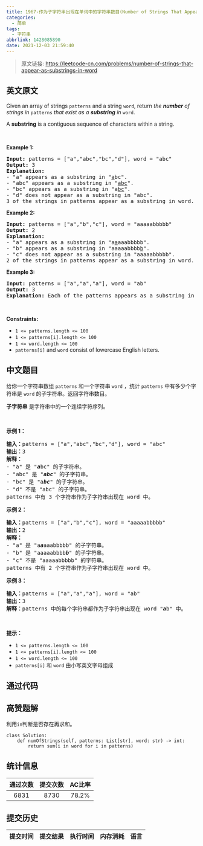 ```yaml
---
title: 1967-作为子字符串出现在单词中的字符串数目(Number of Strings That Appear as Substrings in Word)
categories:
  - 简单
tags:
  - 字符串
abbrlink: 1428085890
date: 2021-12-03 21:59:40
---
```


> 原文链接: https://leetcode-cn.com/problems/number-of-strings-that-appear-as-substrings-in-word


## 英文原文
<div><p>Given an array of strings <code>patterns</code> and a string <code>word</code>, return <em>the <strong>number</strong> of strings in </em><code>patterns</code><em> that exist as a <strong>substring</strong> in </em><code>word</code>.</p>

<p>A <strong>substring</strong> is a contiguous sequence of characters within a string.</p>

<p>&nbsp;</p>
<p><strong>Example 1:</strong></p>

<pre>
<strong>Input:</strong> patterns = [&quot;a&quot;,&quot;abc&quot;,&quot;bc&quot;,&quot;d&quot;], word = &quot;abc&quot;
<strong>Output:</strong> 3
<strong>Explanation:</strong>
- &quot;a&quot; appears as a substring in &quot;<u>a</u>bc&quot;.
- &quot;abc&quot; appears as a substring in &quot;<u>abc</u>&quot;.
- &quot;bc&quot; appears as a substring in &quot;a<u>bc</u>&quot;.
- &quot;d&quot; does not appear as a substring in &quot;abc&quot;.
3 of the strings in patterns appear as a substring in word.
</pre>

<p><strong>Example 2:</strong></p>

<pre>
<strong>Input:</strong> patterns = [&quot;a&quot;,&quot;b&quot;,&quot;c&quot;], word = &quot;aaaaabbbbb&quot;
<strong>Output:</strong> 2
<strong>Explanation:</strong>
- &quot;a&quot; appears as a substring in &quot;a<u>a</u>aaabbbbb&quot;.
- &quot;b&quot; appears as a substring in &quot;aaaaabbbb<u>b</u>&quot;.
- &quot;c&quot; does not appear as a substring in &quot;aaaaabbbbb&quot;.
2 of the strings in patterns appear as a substring in word.
</pre>

<p><strong>Example 3:</strong></p>

<pre>
<strong>Input:</strong> patterns = [&quot;a&quot;,&quot;a&quot;,&quot;a&quot;], word = &quot;ab&quot;
<strong>Output:</strong> 3
<strong>Explanation:</strong> Each of the patterns appears as a substring in word &quot;<u>a</u>b&quot;.
</pre>

<p>&nbsp;</p>
<p><strong>Constraints:</strong></p>

<ul>
	<li><code>1 &lt;= patterns.length &lt;= 100</code></li>
	<li><code>1 &lt;= patterns[i].length &lt;= 100</code></li>
	<li><code>1 &lt;= word.length &lt;= 100</code></li>
	<li><code>patterns[i]</code> and <code>word</code> consist of lowercase English letters.</li>
</ul>
</div>

## 中文题目
<div><p>给你一个字符串数组 <code>patterns</code> 和一个字符串 <code>word</code> ，统计 <code>patterns</code> 中有多少个字符串是 <code>word</code> 的子字符串。返回字符串数目。</p>

<p><strong>子字符串</strong> 是字符串中的一个连续字符序列。</p>

<p>&nbsp;</p>

<p><strong>示例 1：</strong></p>

<pre>
<strong>输入：</strong>patterns = ["a","abc","bc","d"], word = "abc"
<strong>输出：</strong>3
<strong>解释：</strong>
- "a" 是 "<em><strong>a</strong></em>bc" 的子字符串。
- "abc" 是 "<em><strong>abc</strong></em>" 的子字符串。
- "bc" 是 "a<em><strong>bc</strong></em>" 的子字符串。
- "d" 不是 "abc" 的子字符串。
patterns 中有 3 个字符串作为子字符串出现在 word 中。
</pre>

<p><strong>示例 2：</strong></p>

<pre>
<strong>输入：</strong>patterns = ["a","b","c"], word = "aaaaabbbbb"
<strong>输出：</strong>2
<strong>解释：</strong>
- "a" 是 "a<em><strong>a</strong></em>aaabbbbb" 的子字符串。
- "b" 是 "aaaaabbbb<em><strong>b</strong></em>" 的子字符串。
- "c" 不是 "aaaaabbbbb" 的字符串。
patterns 中有 2 个字符串作为子字符串出现在 word 中。
</pre>

<p><strong>示例 3：</strong></p>

<pre>
<strong>输入：</strong>patterns = ["a","a","a"], word = "ab"
<strong>输出：</strong>3
<strong>解释：</strong>patterns 中的每个字符串都作为子字符串出现在 word "<em><strong>a</strong></em>b" 中。
</pre>

<p>&nbsp;</p>

<p><strong>提示：</strong></p>

<ul>
	<li><code>1 &lt;= patterns.length &lt;= 100</code></li>
	<li><code>1 &lt;= patterns[i].length &lt;= 100</code></li>
	<li><code>1 &lt;= word.length &lt;= 100</code></li>
	<li><code>patterns[i]</code> 和 <code>word</code> 由小写英文字母组成</li>
</ul>
</div>

## 通过代码
<RecoDemo>
</RecoDemo>


## 高赞题解
利用`in`判断是否存在再求和。
```python3 []
class Solution:
    def numOfStrings(self, patterns: List[str], word: str) -> int:
        return sum(i in word for i in patterns)
```

## 统计信息
| 通过次数 | 提交次数 | AC比率 |
| :------: | :------: | :------: |
|    6831    |    8730    |   78.2%   |

## 提交历史
| 提交时间 | 提交结果 | 执行时间 |  内存消耗  | 语言 |
| :------: | :------: | :------: | :--------: | :--------: |
